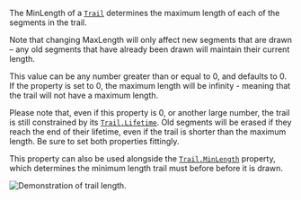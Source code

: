 The MinLength of a [`Trail`](https://create.roblox.com/docs/reference/engine/classes/Trail) determines the maximum length of each of
the segments in the trail.

Note that changing MaxLength will only affect new segments that are drawn
– any old segments that have already been drawn will maintain their
current length.

This value can be any number greater than or equal to 0, and defaults
to 0. If the property is set to 0, the maximum length will be infinity -
meaning that the trail will not have a maximum length.

Please note that, even if this property is 0, or another large number, the
trail is still constrained by its [`Trail.Lifetime`](https://create.roblox.com/docs/reference/engine/classes/Trail#Lifetime). Old segments
will be erased if they reach the end of their lifetime, even if the trail
is shorter than the maximum length. Be sure to set both properties
fittingly.

This property can also be used alongside the [`Trail.MinLength`](https://create.roblox.com/docs/reference/engine/classes/Trail#MinLength)
property, which determines the minimum length trail must before before it
is drawn.

![Demonstration of trail length.](https://prod.docsiteassets.roblox.com/assets/legacy/TrailMinLength.gif)